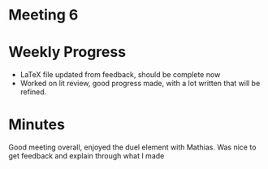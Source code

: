 # Meeting 6

# Weekly Progress
* LaTeX file updated from feedback, should be complete now
* Worked on lit review, good progress made, with a lot written that will be refined.


# Minutes 
Good meeting overall, enjoyed the duel element with Mathias. Was nice to get feedback and explain through what I made
